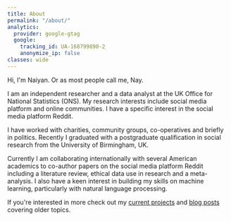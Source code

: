```yaml
---
title: About
permalink: "/about/"
analytics:
  provider: google-gtag
  google:
    tracking_id: UA-168799890-2
    anonymize_ip: false
classes: wide    
---
```


Hi, I'm Naiyan. Or as most people call me, Nay.

I am an independent researcher and a data analyst at the UK Office for National Statistics (ONS). My research interests include social media platform and online communities. I have a specific interest in the social media platform Reddit.

I have worked with charities, community groups, co-operatives and briefly in politics. Recently I graduated with a postgraduate qualification in social research from the University of Birmingham, UK.

Currently I am collaborating internationally with several American academics to co-author papers on the social media platform Reddit including a literature review, ethical data use in research and a meta-analysis. I also have a keen interest in building my skills on machine learning, particularly with natural language processing.

If you're interested in more check out my [current projects](/projects) and [blog posts](/categories/) covering older topics.

